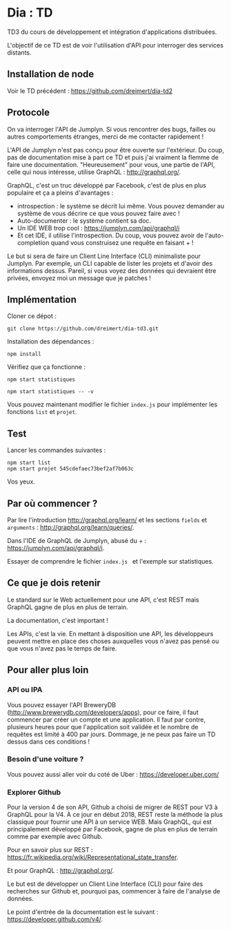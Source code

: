 # Dia : TD

TD3 du cours de développement et intégration d'applications distribuées.

L'objectif de ce TD est de voir l'utilisation d'API pour interroger des services distants.

## Installation de node

Voir le TD précédent : https://github.com/dreimert/dia-td2

## Protocole

On va interroger l'API de Jumplyn. Si vous rencontrer des bugs, failles ou autres comportements étranges, merci de me contacter rapidement !

L'API de Jumplyn n'est pas conçu pour être ouverte sur l'extérieur. Du coup, pas de documentation mise à part ce TD et puis j'ai vraiment la flemme de faire une documentation. "Heureusement" pour vous, une partie de l'API, celle qui nous intéresse, utilise GraphQL : http://graphql.org/.

GraphQL, c'est un truc développé par Facebook, c'est de plus en plus populaire et ça a pleins d'avantages :

* introspection : le système se décrit lui même. Vous pouvez demander au système de vous décrire ce que vous pouvez faire avec !
* Auto-documenter : le système contient sa doc.
* Un IDE WEB trop cool : https://jumplyn.com/api/graphql/i
* Et cet IDE, il utilise l'introspection. Du coup, vous pouvez avoir de l'auto-completion quand vous construisez une requête en faisant <ctrl> + <espace> !

Le but si sera de faire un Client Line Interface (CLI) minimaliste pour Jumplyn. Par exemple, un CLI capable de lister les projets et d'avoir des informations dessus. Pareil, si vous voyez des données qui devraient être privées, envoyez moi un message que je patches !

## Implémentation

Cloner ce dépot :

    git clone https://github.com/dreimert/dia-td3.git

Installation des dépendances :

    npm install

Vérifiez que ça fonctionne :

    npm start statistiques

    npm start statistiques -- -v

Vous pouvez maintenant modifier le fichier `index.js` pour implémenter les fonctions `list` et `projet`.

## Test

Lancer les commandes suivantes :

    npm start list
    npm start projet 545cdefaec73bef2af7b063c

Vos yeux.

## Par où commencer ?

Par lire l'introduction http://graphql.org/learn/ et les sections `fields` et `arguments` : http://graphql.org/learn/queries/.

Dans l'IDE de GraphQL de Jumplyn, abusé du <ctrl> + <espace> : https://jumplyn.com/api/graphql/i.

Essayer de comprendre le fichier `index.js ` et l'exemple sur statistiques.

## Ce que je dois retenir

Le standard sur le Web actuellement pour une API, c'est REST mais GraphQL gagne de plus en plus de terrain.

La documentation, c'est important !

Les APIs, c'est la vie. En mettant à disposition une API, les développeurs peuvent mettre en place des choses auxquelles vous n'avez pas pensé ou que vous n'avez pas le temps de faire.

## Pour aller plus loin

### API ou IPA

Vous pouvez essayer l'API BreweryDB (http://www.brewerydb.com/developers/apps), pour ce faire, il faut commencer par créer un compte et une application. Il faut par contre, plusieurs heures pour que l'application soit validée et le nombre de requêtes est limité à 400 par jours. Dommage, je ne peux pas faire un TD dessus dans ces conditions !

### Besoin d'une voiture ?

Vous pouvez aussi aller voir du coté de Uber : https://developer.uber.com/

### Explorer Github

Pour la version 4 de son API, Github a choisi de migrer de REST pour V3 à GraphQL pour la V4. À ce jour en début 2018, REST reste la méthode la plus classique pour fournir une API à un service WEB. Mais GraphQL, qui est principalement développé par Facebook, gagne de plus en plus de terrain comme par exemple avec Github.

Pour en savoir plus sur REST : https://fr.wikipedia.org/wiki/Representational_state_transfer.

Et pour GraphQL : http://graphql.org/.

Le but est de développer un Client Line Interface (CLI) pour faire des recherches sur Github et, pourquoi pas, commencer à faire de l'analyse de données.

Le point d'entrée de la documentation est le suivant : https://developer.github.com/v4/.
